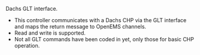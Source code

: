 Dachs GLT interface.
 * This controller communicates with a Dachs CHP via the GLT interface and maps the return message to OpenEMS channels.
 * Read and write is supported.
 * Not all GLT commands have been coded in yet, only those for basic CHP operation.

